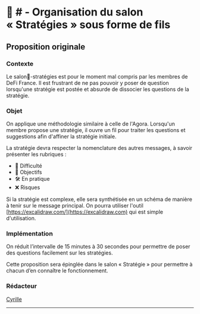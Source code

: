 # 📜 # - Organisation du salon « Stratégies » sous forme de fils

## **Proposition originale**

### **Contexte**

Le salon🚜-stratégies est pour le moment mal compris par les membres de DeFi France. Il est frustrant de ne pas pouvoir y poser de question lorsqu'une stratégie est postée et absurde de dissocier les questions de la stratégie.

### Objet

On applique une méthodologie similaire à celle de l'Agora. Lorsqu'un membre propose une stratégie, il ouvre un fil pour traiter les questions et suggestions afin d'affiner la stratégie initiale.

La stratégie devra respecter la nomenclature des autres messages, à savoir présenter les rubriques :&#x20;

* 💪 Difficulté
* 🧐 Objectifs&#x20;
* 🛠 En pratique&#x20;
* ❌ Risques

Si la stratégie est complexe,  elle sera synthétisée en un schéma de manière à tenir sur le message principal. On pourra utiliser l'outil [https://excalidraw.com/](https://excalidraw.com) qui est simple d'utilisation.

### **Implémentation**

On réduit l’intervalle de 15 minutes à 30 secondes pour permettre de poser des questions facilement sur les stratégies.

Cette proposition sera épinglée dans le salon « Stratégie » pour permettre à chacun d’en connaître le fonctionnement.

### **Rédacteur**

[Cyrille](https://twitter.com/cyrille\_briere)

****
